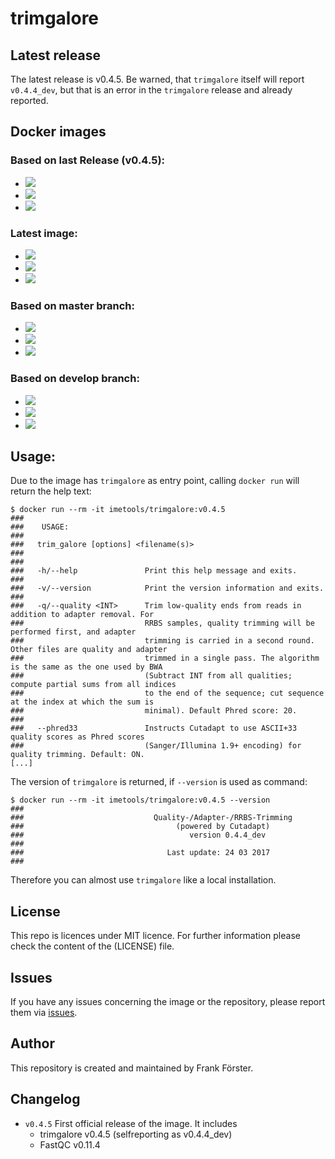 # trimgalore

## Latest release

The latest release is v0.4.5. Be warned, that `trimgalore` itself will report `v0.4.4_dev`, but that is an error in the `trimgalore` release and already reported.

## Docker images

### Based on last Release (v0.4.5):
- [![](https://images.microbadger.com/badges/image/imetools/trimgalore:v0.4.5.svg)](https://microbadger.com/images/imetools/trimgalore:v0.4.5 "Get your own image badge on microbadger.com")
- [![](https://images.microbadger.com/badges/version/imetools/trimgalore:v0.4.5.svg)](https://microbadger.com/images/imetools/trimgalore:v0.4.5 "Get your own version badge on microbadger.com")
- [![](https://images.microbadger.com/badges/commit/imetools/trimgalore:v0.4.5.svg)](https://microbadger.com/images/imetools/trimgalore:v0.4.5 "Get your own commit badge on microbadger.com")

### Latest image:
- [![](https://images.microbadger.com/badges/image/imetools/trimgalore.svg)](https://microbadger.com/images/imetools/trimgalore "Get your own image badge on microbadger.com")
- [![](https://images.microbadger.com/badges/version/imetools/trimgalore.svg)](https://microbadger.com/images/imetools/trimgalore "Get your own version badge on microbadger.com")
- [![](https://images.microbadger.com/badges/commit/imetools/trimgalore.svg)](https://microbadger.com/images/imetools/trimgalore "Get your own commit badge on microbadger.com")

### Based on master branch:
- [![](https://images.microbadger.com/badges/image/imetools/trimgalore:master.svg)](https://microbadger.com/images/imetools/trimgalore:master "Get your own image badge on microbadger.com")
- [![](https://images.microbadger.com/badges/version/imetools/trimgalore:master.svg)](https://microbadger.com/images/imetools/trimgalore:master "Get your own version badge on microbadger.com")
- [![](https://images.microbadger.com/badges/commit/imetools/trimgalore:master.svg)](https://microbadger.com/images/imetools/trimgalore:master "Get your own commit badge on microbadger.com")

### Based on develop branch:
- [![](https://images.microbadger.com/badges/image/imetools/trimgalore:develop.svg)](https://microbadger.com/images/imetools/trimgalore:develop "Get your own image badge on microbadger.com")
- [![](https://images.microbadger.com/badges/version/imetools/trimgalore:develop.svg)](https://microbadger.com/images/imetools/trimgalore:develop "Get your own version badge on microbadger.com")
- [![](https://images.microbadger.com/badges/commit/imetools/trimgalore:develop.svg)](https://microbadger.com/images/imetools/trimgalore:develop "Get your own commit badge on microbadger.com")

## Usage:

Due to the image has `trimgalore` as entry point, calling `docker run` will return the help text:

```
$ docker run --rm -it imetools/trimgalore:v0.4.5
###
###    USAGE:
###
###   trim_galore [options] <filename(s)>
###
###
###   -h/--help               Print this help message and exits.
###
###   -v/--version            Print the version information and exits.
###
###   -q/--quality <INT>      Trim low-quality ends from reads in addition to adapter removal. For
###                           RRBS samples, quality trimming will be performed first, and adapter
###                           trimming is carried in a second round. Other files are quality and adapter
###                           trimmed in a single pass. The algorithm is the same as the one used by BWA
###                           (Subtract INT from all qualities; compute partial sums from all indices
###                           to the end of the sequence; cut sequence at the index at which the sum is
###                           minimal). Default Phred score: 20.
###
###   --phred33               Instructs Cutadapt to use ASCII+33 quality scores as Phred scores
###                           (Sanger/Illumina 1.9+ encoding) for quality trimming. Default: ON.
[...]

```

The version of `trimgalore` is returned, if `--version` is used as command:

```
$ docker run --rm -it imetools/trimgalore:v0.4.5 --version
###
###                             Quality-/Adapter-/RRBS-Trimming
###                                  (powered by Cutadapt)
###                                     version 0.4.4_dev
###
###                                Last update: 24 03 2017
###

```
Therefore you can almost use `trimgalore` like a local installation.

## License

This repo is licences under MIT licence. For further information please check the content of the (LICENSE) file.

## Issues

If you have any issues concerning the image or the repository, please report them via [issues](https://github.com/ime-tools/trimgalore/issues).

## Author

This repository is created and maintained by Frank Förster.

## Changelog

- `v0.4.5` First official release of the image. It includes
   - trimgalore v0.4.5 (selfreporting as v0.4.4_dev)
   - FastQC v0.11.4